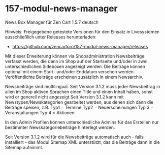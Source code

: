 # 157-modul-news-manager
News Box Manager für Zen Cart 1.5.7 deutsch

Hinweis: 
Freigegebene getestete Versionen für den Einsatz in Livesystemen ausschließlich unter Releases herunterladen:
* https://github.com/zencartpro/157-modul-news-manager/releases

Mit dieser Erweiterung können via Shopadministration Newsbeiträge verfasst werden, die dann im Shop auf der Startseite und/oder in zwei unterschiedlichen Sideboxen angezeigt werden.
Die Beiträge können optional mit einem Start- und/oder Enddatum versehen werden.
Veröffentlichte Beiträge erscheinen zusätzlich in einem Newsarchiv.

Newsbeiträge sind multilingual.
Seit Version 3.1.2 muss jeder Newsbeitrag in allen im Shop aktiven Sprachen einen Title und einen Inhalt haben, sonst wird er generell nicht angezeigt
Seit Version 3.1.2 kann mit Newstypen/Newskategorien gearbeitet werden, aus denen sich dann die Beiträge speisen, z.B.
Typ1 = Termine
Typ2 = Neuerscheinungen
Typ 3 = Veranstaltungen
Typ 4 = Aktionen

In den Admin Profilen können unterschiedliche Admins für das Erstellen nur bestimmter Newskategoriebeiträge hinterlegt werden.

Seit Version 3.1.2 wird für die Newsbeiträge automatisch auch - falls installiert - das Modul Sitemap XML unterstützt, das die Beiträge dann in die Sitemap aufnimmt.
